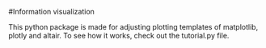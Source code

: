 

#Information visualization

This python package is made for adjusting plotting templates of matplotlib, plotly and altair.
To see how it works, check out the tutorial.py file.
